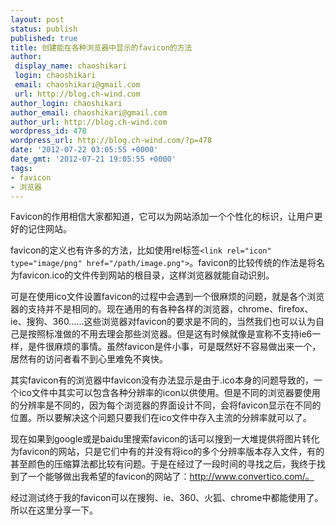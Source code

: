 ```yaml
---
layout: post
status: publish
published: true
title: 创建能在各种浏览器中显示的favicon的方法
author:
 display_name: chaoshikari
 login: chaoshikari
 email: chaoshikari@gmail.com
 url: http://blog.ch-wind.com
author_login: chaoshikari
author_email: chaoshikari@gmail.com
author_url: http://blog.ch-wind.com
wordpress_id: 478
wordpress_url: http://blog.ch-wind.com/?p=478
date: '2012-07-22 03:05:55 +0000'
date_gmt: '2012-07-21 19:05:55 +0000'
tags:
- favicon
- 浏览器
---
```

Favicon的作用相信大家都知道，它可以为网站添加一个个性化的标识，让用户更好的记住网站。


favicon的定义也有许多的方法，比如使用rel标签`<link rel="icon" type="image/png" href="/path/image.png">`。favicon的比较传统的作法是将名为favicon.ico的文件传到网站的根目录，这样浏览器就能自动识别。


可是在使用ico文件设置favicon的过程中会遇到一个很麻烦的问题，就是各个浏览器的支持并不是相同的。现在通用的有各种各样的浏览器，chrome、firefox、ie、搜狗、360……这些浏览器对favicon的要求是不同的，当然我们也可以认为自己是按照标准做的不用去理会那些浏览器。但是这有时候就像是宣称不支持ie6一样，是件很麻烦的事情。虽然favicon是件小事，可是既然好不容易做出来一个，居然有的访问者看不到心里难免不爽快。


其实favicon有的浏览器中favicon没有办法显示是由于.ico本身的问题导致的，一个ico文件中其实可以包含各种分辨率的icon以供使用。但是不同的浏览器要使用的分辨率是不同的，因为每个浏览器的界面设计不同，会将favicon显示在不同的位置。所以要解决这个问题只要我们在ico文件中存入主流的分辨率就可以了。


现在如果到google或是baidu里搜索favicon的话可以搜到一大堆提供将图片转化为favicon的网站，只是它们中有的并没有将ico的多个分辨率版本存入文件，有的甚至颜色的压缩算法都比较有问题。于是在经过了一段时间的寻找之后，我终于找到了一个能够做出我希望的favicon的网站了：http://www.convertico.com/。


经过测试终于我的favicon可以在搜狗、ie、360、火狐、chrome中都能使用了。所以在这里分享一下。


